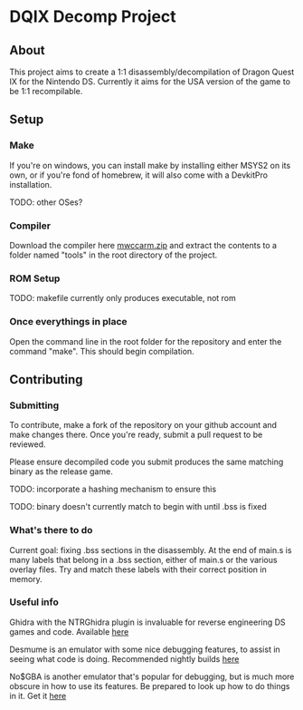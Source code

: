 # DQIX Decomp Project
## About
This project aims to create a 1:1 disassembly/decompilation of Dragon Quest IX for the Nintendo DS. Currently it aims for the USA version of the game to be 1:1 recompilable.
## Setup
### Make
If you're on windows, you can install make by installing either MSYS2 on its own, or if you're fond of homebrew, it will also come with a DevkitPro installation.

TODO: other OSes?
### Compiler
Download the compiler here [mwccarm.zip](http://decomp.aetias.com/files/mwccarm.zip) and extract the contents to a folder named "tools" in the root directory of the project.
### ROM Setup
TODO: makefile currently only produces executable, not rom
### Once everythings in place
Open the command line in the root folder for the repository and enter the command "make". This should begin compilation.
## Contributing
### Submitting
To contribute, make a fork of the repository on your github account and make changes there. Once you're ready, submit a pull request to be reviewed.

Please ensure decompiled code you submit produces the same matching binary as the release game.

TODO: incorporate a hashing mechanism to ensure this

TODO: binary doesn't currently match to begin with until .bss is fixed
### What's there to do
Current goal: fixing .bss sections in the disassembly. At the end of main.s is many labels that belong in a .bss section, either of main.s or the various overlay files. Try and match these labels with their correct position in memory.
### Useful info
Ghidra with the NTRGhidra plugin is invaluable for reverse engineering DS games and code. Available [here](https://github.com/pedro-javierf/NTRGhidra/releases)

Desmume is an emulator with some nice debugging features, to assist in seeing what code is doing. Recommended nightly builds [here](https://desmume.org/download/)

No$GBA is another emulator that's popular for debugging, but is much more obscure in how to use its features. Be prepared to look up how to do things in it. Get it [here](https://problemkaputt.de/gba.htm)
